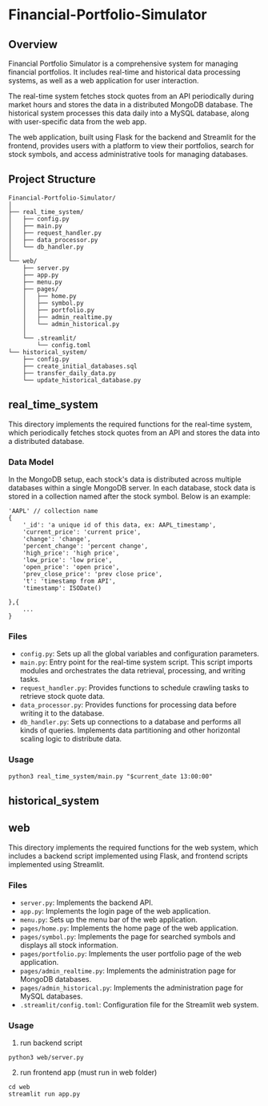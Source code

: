 Financial-Portfolio-Simulator
===

## Overview
Financial Portfolio Simulator is a comprehensive system for managing financial portfolios. It includes real-time and historical data processing systems, as well as a web application for user interaction.

The real-time system fetches stock quotes from an API periodically during market hours and stores the data in a distributed MongoDB database. The historical system processes this data daily into a MySQL database, along with user-specific data from the web app.

The web application, built using Flask for the backend and Streamlit for the frontend, provides users with a platform to view their portfolios, search for stock symbols, and access administrative tools for managing databases.

## Project Structure
```
Financial-Portfolio-Simulator/
│
├── real_time_system/
│   ├── config.py
│   ├── main.py
│   ├── request_handler.py
│   ├── data_processor.py
│   └── db_handler.py
│
└── web/
    ├── server.py
    ├── app.py
    ├── menu.py
    ├── pages/
    │   ├── home.py
    │   ├── symbol.py
    │   ├── portfolio.py
    │   ├── admin_realtime.py
    │   └── admin_historical.py
    │
    └── .streamlit/
        └── config.toml
└── historical_system/
    ├── config.py
    ├── create_initial_databases.sql
    ├── transfer_daily_data.py
    └── update_historical_database.py
```

## real_time_system
This directory implements the required functions for the real-time system, which periodically fetches stock quotes from an API and stores the data into a distributed database.

### Data Model
In the MongoDB setup, each stock's data is distributed across multiple databases within a single MongoDB server. In each database, stock data is stored in a collection named after the stock symbol. Below is an example:
```jsonld
'AAPL' // collection name
{
    '_id': 'a unique id of this data, ex: AAPL_timestamp',
    'current_price': 'current price',
    'change': 'change',
    'percent_change': 'percent change',
    'high_price': 'high price',
    'low_price': 'low price',
    'open_price': 'open price',
    'prev_close_price': 'prev close price',
    't': 'timestamp from API',
    'timestamp': ISODate()

},{
    ...
}
```

### Files
* `config.py`: Sets up all the global variables and configuration parameters.
* `main.py`: Entry point for the real-time system script. This script imports modules and orchestrates the data retrieval, processing, and writing tasks.
* `request_handler.py`: Provides functions to schedule crawling tasks to retrieve stock quote data.
* `data_processor.py`: Provides functions for processing data before writing it to the database.
* `db_handler.py`: Sets up connections to a database and performs all kinds of queries. Implements data partitioning and other horizontal scaling logic to distribute data.

### Usage

```
python3 real_time_system/main.py "$current_date 13:00:00"
```
## historical_system

## web
This directory implements the required functions for the web system, which includes a backend script implemented using Flask, and frontend scripts implemented using Streamlit.

### Files
* `server.py`: Implements the backend API.
* `app.py`: Implements the login page of the web application.
* `menu.py`: Sets up the menu bar of the web application.
* `pages/home.py`: Implements the home page of the web application.
* `pages/symbol.py`: Implements the page for searched symbols and displays all stock information.
* `pages/portfolio.py`: Implements the user portfolio page of the web application.
* `pages/admin_realtime.py`: Implements the administration page for MongoDB databases.
* `pages/admin_historical.py`: Implements the administration page for MySQL databases.
* `.streamlit/config.toml`: Configuration file for the Streamlit web system.

### Usage
1. run backend script

```
python3 web/server.py
```
2. run frontend app (must run in web folder)
```
cd web
streamlit run app.py
```
